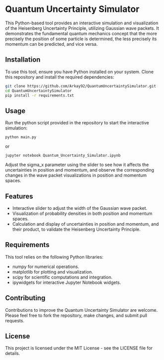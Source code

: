 # Quantum Uncertainty Simulator

This Python-based tool provides an interactive simulation and visualization of the Heisenberg Uncertainty Principle, utilizing Gaussian wave packets. It demonstrates the fundamental quantum mechanics concept that the more precisely the position of some particle is determined, the less precisely its momentum can be predicted, and vice versa.

## Installation

To use this tool, ensure you have Python installed on your system. Clone this repository and install the required dependencies:

```bash
git clone https://github.com/Arkay92/QuantumUncertaintySimulator.git
cd QuantumUncertaintySimulator
pip install -r requirements.txt
```

## Usage
Run the python script provided in the repository to start the interactive simulation:

```
python main.py
```

or

```
jupyter notebook Quantum_Uncertainty_Simulator.ipynb
```

Adjust the sigma_x parameter using the slider to see how it affects the uncertainties in position and momentum, and observe the corresponding changes in the wave packet visualizations in position and momentum spaces.

## Features
- Interactive slider to adjust the width of the Gaussian wave packet.
- Visualization of probability densities in both position and momentum spaces.
- Calculation and display of uncertainties in position and momentum, and their product, to validate the Heisenberg Uncertainty Principle.

## Requirements
This tool relies on the following Python libraries:

- numpy for numerical operations.
- matplotlib for plotting and visualization.
- scipy for scientific computations and integration.
- ipywidgets for interactive Jupyter Notebook widgets.

## Contributing
Contributions to improve the Quantum Uncertainty Simulator are welcome. Please feel free to fork the repository, make changes, and submit pull requests.

## License
This project is licensed under the MIT License - see the LICENSE file for details.
